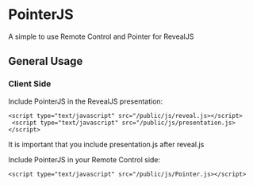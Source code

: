 # PointerJS

A simple to use Remote Control and Pointer for RevealJS

## General Usage

### Client Side

Include PointerJS in the RevealJS presentation:
```
<script type="text/javascript" src="/public/js/reveal.js></script>
 <script type="text/javascript" src="/public/js/presentation.js></script>
```
It is important that you include presentation.js after reveal.js

Include PointerJS in your Remote Control side: 
```
<script type="text/javascript" src="/public/js/Pointer.js></script>
```
